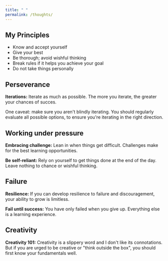 ```yaml
---
title: " "
permalink: /thoughts/
---
```


## My Principles

- Know and accept yourself
- Give your best
- Be thorough; avoid wishful thinking
- Break rules if it helps you achieve your goal
- Do not take things personally

## Perseverance

**Iterations:** Iterate as much as possible. The more you iterate, the greater your chances of succes. 

One caveat: make sure you aren't blindly iterating. You should regularly evaluate all possible options, to ensure you're iterating in the right direction. 

## Working under pressure

**Embracing challenge:** Lean in when things get difficult. Challenges make for the best learning opportunities.

**Be self-reliant:** Rely on yourself to get things done at the end of the day. Leave nothing to chance or wishful thinking.

## Failure

**Resilience:** If you can develop resilience to failure and discouragement, your ability to grow is limitless.

**Fail until success:** You have only failed when you give up. Everything else is a learning experience.

## Creativity

**Creativity 101:** Creativity is a slippery word and I don't like its connotations. But if you are urged to be creative or "think outside the box", you should first know your fundamentals well. 

